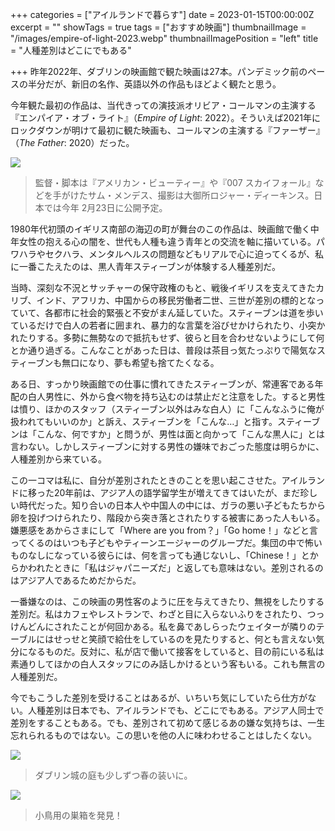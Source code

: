 +++
categories = ["アイルランドで暮らす"]
date = 2023-01-15T00:00:00Z
excerpt = ""
showTags = true
tags = ["おすすめ映画"]
thumbnailImage = "/images/empire-of-light-2023.webp"
thumbnailImagePosition = "left"
title = "人種差別はどこにでもある"

+++
昨年2022年、ダブリンの映画館で観た映画は27本。パンデミック前のペースの半分だが、新旧の名作、英語以外の作品もほどよく観たと思う。

<!--more-->

今年観た最初の作品は、当代きっての演技派オリビア・コールマンの主演する『エンパイア・オブ・ライト』（_Empire of Light_: 2022）。そういえば2021年にロックダウンが明けて最初に観た映画も、コールマンの主演する『ファーザー』（_The Father_: 2020）だった。

![](/images/empire-of-light-2023.webp)

> 監督・脚本は『アメリカン・ビューティー』や『007 スカイフォール』などを手がけたサム・メンデス、撮影は大御所ロジャー・ディーキンス。日本では今年 2月23日に公開予定。

1980年代初頭のイギリス南部の海辺の町が舞台のこの作品は、映画館で働く中年女性の抱える心の闇を、世代も人種も違う青年との交流を軸に描いている。パワハラやセクハラ、メンタルヘルスの問題などもリアルで心に迫ってくるが、私に一番こたえたのは、黒人青年スティーブンが体験する人種差別だ。

当時、深刻な不況とサッチャーの保守政権のもと、戦後イギリスを支えてきたカリブ、インド、アフリカ、中国からの移民労働者二世、三世が差別の標的となっていて、各都市に社会的緊張と不安がまん延していた。スティーブンは道を歩いているだけで白人の若者に囲まれ、暴力的な言葉を浴びせかけられたり、小突かれたりする。多勢に無勢なので抵抗もせず、彼らと目を合わせないようにして何とか通り過ぎる。こんなことがあった日は、普段は茶目っ気たっぷりで陽気なスティーブンも無口になり、夢も希望も捨てたくなる。

ある日、すっかり映画館での仕事に慣れてきたスティーブンが、常連客である年配の白人男性に、外から食べ物を持ち込むのは禁止だと注意をした。すると男性は憤り、ほかのスタッフ（スティーブン以外はみな白人）に「こんなふうに俺が扱われてもいいのか」と訴え、スティーブンを「こんな…」と指す。スティーブンは「こんな、何ですか」と問うが、男性は面と向かって「こんな黒人に」とは言わない。しかしスティーブンに対する男性の嫌味でおごった態度は明らかに、人種差別から来ている。

この一コマは私に、自分が差別されたときのことを思い起こさせた。アイルランドに移った20年前は、アジア人の語学留学生が増えてきてはいたが、まだ珍しい時代だった。知り合いの日本人や中国人の中には、ガラの悪い子どもたちから卵を投げつけられたり、階段から突き落とされたりする被害にあった人もいる。嫌悪感をあからさまにして「Where are you from？」「Go home！」などと言ってくるのはいつも子どもやティーンエージャーのグループだ。集団の中で怖いものなしになっている彼らには、何を言っても通じないし、「Chinese！」とからかわれたときに「私はジャパニーズだ」と返しても意味はない。差別されるのはアジア人であるためだからだ。

一番嫌なのは、この映画の男性客のように圧を与えてきたり、無視をしたりする差別だ。私はカフェやレストランで、わざと目に入らないふりをされたり、つっけんどんにされたことが何回かある。私を鼻であしらったウェイターが隣りのテーブルにはせっせと笑顔で給仕をしているのを見たりすると、何とも言えない気分になるものだ。反対に、私が店で働いて接客をしていると、目の前にいる私は素通りしてほかの白人スタッフにのみ話しかけるという客もいる。これも無言の人種差別だ。

今でもこうした差別を受けることはあるが、いちいち気にしていたら仕方がない。人種差別は日本でも、アイルランドでも、どこにでもある。アジア人同士で差別をすることもある。でも、差別されて初めて感じるあの嫌な気持ちは、一生忘れられるものではない。この思いを他の人に味わわせることはしたくない。

![](/images/dublin-castle-garden-2023-2.webp)

> ダブリン城の庭も少しずつ春の装いに。

![](/images/dublin-castle-garden-2023-1.webp)

> 小鳥用の巣箱を発見！